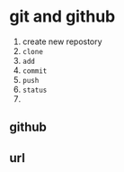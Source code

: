 # git and github

1. create new repostory
2. `clone`
3. `add`
4. `commit`
5. `push`
6. `status`
7. 



## github

## url












